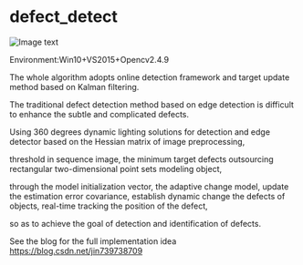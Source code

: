 # defect_detect

![Image text](https://github.com/LeonJinC/defect_detect/blob/master/result.bmp)

Environment:Win10+VS2015+Opencv2.4.9

The whole algorithm adopts online detection framework and target update method based on Kalman filtering.

The traditional defect detection method based on edge detection is difficult to enhance the subtle and complicated defects.

Using 360 degrees dynamic lighting solutions for detection and edge detector based on the Hessian matrix of image preprocessing, 

threshold in sequence image, the minimum target defects outsourcing rectangular two-dimensional point sets modeling object, 

through the model initialization vector, the adaptive change model, update the estimation error covariance, establish dynamic change the defects of objects, real-time tracking the position of the defect, 

so as to achieve the goal of detection and identification of defects.


See the blog for the full implementation idea  https://blog.csdn.net/jin739738709